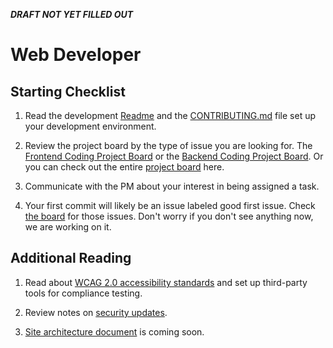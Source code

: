 **_DRAFT NOT YET FILLED OUT_**

# Web Developer

## Starting Checklist

1. Read the development [Readme](https://github.com/hackforla/[INSERT-REPO-NAME]/blob/main/README.md) and the [CONTRIBUTING.md](https://github.com/hackforla/CivicTechJobs/blob/main/CONTRIBUTING.md) file set up your development environment.

1. Review the project board by the type of issue you are looking for. The [Frontend Coding Project Board](https://github.com/orgs/hackforla/projects/37/views/4?filterQuery=label%3A%22role%3A+frontend%22) or the [Backend Coding Project Board](https://github.com/orgs/hackforla/projects/37/views/4?filterQuery=label%3A%22role%3A+backend%22). Or you can check out the entire [project board](https://github.com/hackforla/CivicTechJobs/projects/37) here.

1. Communicate with the PM about your interest in being assigned a task.

1. Your first commit will likely be an issue labeled good first issue. Check [the board](https://github.com/hackforla/CivicTechJobs/projects/37) for those issues. Don't worry if you don't see anything now, we are working on it.

## Additional Reading

1. Read about [WCAG 2.0 accessibility standards](https://hackforla.github.io/CivicTechJobs/misc/ada-guide/) and set up third-party tools for compliance testing.

1. Review notes on [security updates](https://hackforla.github.io/CivicTechJobs/misc/security-updates/).

1. [Site architecture document]() is coming soon.
